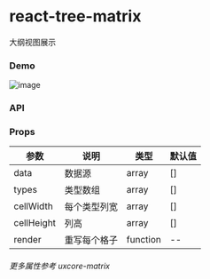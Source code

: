 # react-tree-matrix
大纲视图展示
### Demo
 ![image](https://github.com/cs-yang/react-tree-matrix/tree-matrix.png)
### API
### Props
| 参数 | 说明 | 类型 | 默认值 |
 |--------|----------|------------------------|---------|
 data | 数据源 | array | []
 types | 类型数组 | array | []
 cellWidth | 每个类型列宽 | array | []
 cellHeight | 列高 | array | []
 render | 重写每个格子 | function | -- 
 
 ###### 更多属性参考 uxcore-matrix
